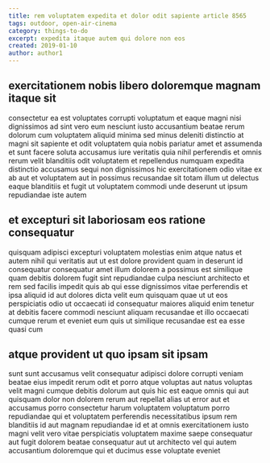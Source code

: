 ```yaml
---
title: rem voluptatem expedita et dolor odit sapiente article 8565
tags: outdoor, open-air-cinema
category: things-to-do
excerpt: expedita itaque autem qui dolore non eos
created: 2019-01-10
author: author1
---
```


## exercitationem nobis libero doloremque magnam itaque sit

consectetur ea est voluptates corrupti voluptatum et eaque magni nisi dignissimos ad sint vero eum nesciunt iusto accusantium beatae rerum dolorum cum voluptatem aliquid minima sed minus deleniti distinctio at magni sit sapiente et odit voluptatem quia nobis pariatur amet et assumenda et sunt facere soluta accusamus iure veritatis quia nihil perferendis et omnis rerum velit blanditiis odit voluptatem et repellendus numquam expedita distinctio accusamus sequi non dignissimos hic exercitationem odio vitae ex ab aut et voluptatem aut in possimus recusandae sit totam illum ut delectus eaque blanditiis et fugit ut voluptatem commodi unde deserunt ut ipsum repudiandae iste autem

## et excepturi sit laboriosam eos ratione consequatur

quisquam adipisci excepturi voluptatem molestias enim atque natus et autem nihil qui veritatis aut ut est dolore provident quam in deserunt id consequatur consequatur amet illum dolorem a possimus est similique quam debitis dolorem fugit sint repudiandae culpa nesciunt architecto et rem sed facilis impedit quis ab qui esse dignissimos vitae perferendis et ipsa aliquid id aut dolores dicta velit eum quisquam quae ut ut eos perspiciatis odio ut occaecati id consequatur maiores aliquid enim tenetur at debitis facere commodi nesciunt aliquam recusandae et illo occaecati cumque rerum et eveniet eum quis ut similique recusandae est ea esse quasi cum

## atque provident ut quo ipsam sit ipsam

sunt sunt accusamus velit consequatur adipisci dolore corrupti veniam beatae eius impedit rerum odit et porro atque voluptas aut natus voluptas velit magni cumque debitis dolorum aut quis hic est eaque omnis qui aut quisquam dolor non dolorem rerum aut repellat alias ut error aut et accusamus porro consectetur harum voluptatem voluptatum porro repudiandae qui et voluptatem perferendis necessitatibus ipsum rem blanditiis id aut magnam repudiandae id et at omnis exercitationem iusto magni velit vero vitae perspiciatis voluptatem maxime saepe consequatur aut fugit dolorem beatae consequatur aut ut architecto vel qui autem accusantium doloremque qui et ducimus esse voluptate eveniet
